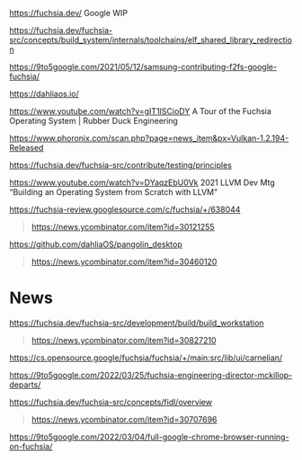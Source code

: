 https://fuchsia.dev/ Google WIP

https://fuchsia.dev/fuchsia-src/concepts/build_system/internals/toolchains/elf_shared_library_redirection

https://9to5google.com/2021/05/12/samsung-contributing-f2fs-google-fuchsia/

https://dahliaos.io/

https://www.youtube.com/watch?v=gIT1ISCioDY A Tour of the Fuchsia Operating System | Rubber Duck Engineering

https://www.phoronix.com/scan.php?page=news_item&px=Vulkan-1.2.194-Released

https://fuchsia.dev/fuchsia-src/contribute/testing/principles

https://www.youtube.com/watch?v=DYaqzEbU0Vk 2021 LLVM Dev Mtg “Building an Operating System from Scratch with LLVM”

https://fuchsia-review.googlesource.com/c/fuchsia/+/638044
> https://news.ycombinator.com/item?id=30121255

https://github.com/dahliaOS/pangolin_desktop
> https://news.ycombinator.com/item?id=30460120

# News
https://fuchsia.dev/fuchsia-src/development/build/build_workstation
> https://news.ycombinator.com/item?id=30827210

https://cs.opensource.google/fuchsia/fuchsia/+/main:src/lib/ui/carnelian/

https://9to5google.com/2022/03/25/fuchsia-engineering-director-mckillop-departs/

https://fuchsia.dev/fuchsia-src/concepts/fidl/overview
> https://news.ycombinator.com/item?id=30707696

https://9to5google.com/2022/03/04/full-google-chrome-browser-running-on-fuchsia/